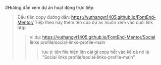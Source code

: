 #Hướng dẫn xem dự án hoạt động trực tiếp:
>Đầu tiên copy đường dẫn: https://vuthangvt1405.github.io/FontEnd-Mentor/
>Tiếp theo hãy thêm tên của dự án muốn xem vào cuối link http
>>ví dụ: https://vuthangvt1405.github.io/FontEnd-Mentor/Social links profile/social-links-profile-main
>>>lưu ý: tên file hiện lên cái gì copy hết vào kể cả nó là "Social links profile/social-links-profile-main"
